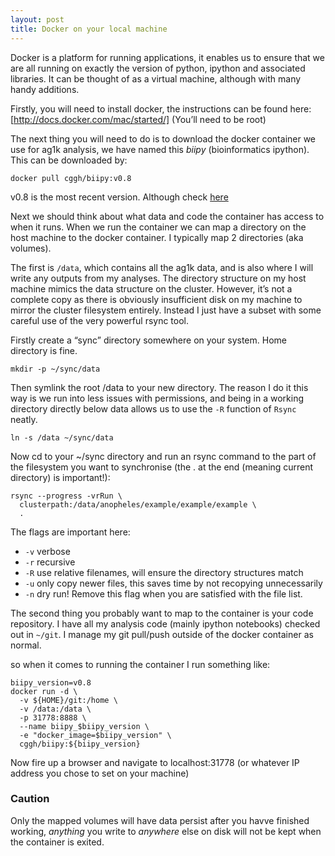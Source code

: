 ```yaml
---
layout: post
title: Docker on your local machine
---
```


Docker is a platform for running applications, it enables us to ensure that we are all running on exactly the version of python, ipython and associated libraries. It can be thought of as a virtual machine, although with many handy additions. 

Firstly, you will need to install docker, the instructions can be found here:
[http://docs.docker.com/mac/started/]
(You’ll need to be root)

The next thing you will need to do is to download the docker container we use for ag1k analysis, we have named this *biipy* (bioinformatics ipython). This can be downloaded by:

    docker pull cggh/biipy:v0.8

v0.8 is the most recent version. Although check [here](https://github.com/cggh/biipy/releases)

Next we should think about what data and code the container has access to when it runs. When we run the container we can map a directory on the host machine to the docker container. I typically map 2 directories (aka volumes).

The first is `/data`, which contains all the ag1k data, and is also where I will write any outputs from my analyses. The directory structure on my host machine mimics the data structure on the cluster. However, it’s not a complete copy as there is obviously insufficient disk on my machine to mirror the cluster filesystem entirely. Instead I just have a subset with some careful use of the very powerful rsync tool. 

Firstly create a “sync” directory somewhere on your system. Home directory is fine.

    mkdir -p ~/sync/data
Then symlink the root /data to your new directory. The reason I do it this way is we run into less issues with permissions, and being in a working directory directly below data allows us to use the `-R` function of `Rsync` neatly.

    ln -s /data ~/sync/data

Now cd to your ~/sync directory and run an rsync command to the part of the filesystem you want to synchronise (the . at the end (meaning current directory) is important!):

    rsync --progress -vrRun \
      clusterpath:/data/anopheles/example/example/example \
      .

The flags are important here:

- `-v` verbose
- `-r` recursive
- `-R` use relative filenames, will ensure the directory structures match
- `-u` only copy newer files, this saves time by not recopying unnecessarily
- `-n` dry run! Remove this flag when you are satisfied with the file list.

The second thing you probably want to map to the container is your code repository. I have all my analysis code (mainly ipython notebooks) checked out in `~/git`. I manage my git pull/push outside of the docker container as normal.

so when it comes to running the container I run something like:

    biipy_version=v0.8
    docker run -d \
      -v ${HOME}/git:/home \
      -v /data:/data \
      -p 31778:8888 \
      --name biipy_$biipy_version \
      -e "docker_image=$biipy_version" \
      cggh/biipy:${biipy_version}

Now fire up a browser and navigate to localhost:31778 (or whatever IP address you chose to set on your machine)

### Caution
Only the mapped volumes will have data persist after you havve finished working, *anything* you write to *anywhere* else on disk will not be kept when the container is exited. 
